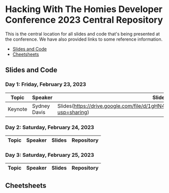 # Hacking With The Homies Developer Conference 2023 Central Repository

This is the central location for all slides and code that's being presented at the conference.  We have also provided links to some reference information.

- [Slides and Code](#slidesandcode)
- [Cheetsheets](#cheetsheets)

## Slides and Code

### Day 1: Friday, February 23, 2023

| Topic | Speaker | Slides | Repository |
| ------- | ----- | -------| ---------- |
| Keynote | Sydney Davis |Slides(https://drive.google.com/file/d/1gHN4f_CWRt6zlVdsUQScX96ZrJ_ENr84/view?usp=sharing)|

### Day 2: Saturday, February 24, 2023

| Topic | Speaker | Slides | Repository |
| ------- | ----- | -------| ---------- |

### Day 3: Saturday, February 25, 2023

| Topic | Speaker | Slides | Repository |
| ------- | ----- | -------| ---------- |


## Cheetsheets
